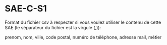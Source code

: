 # SAE-C-S1

Format du fichier csv à respecter si vous voulez utiliser le contenu de cette SAE (le séparateur du fichier est la virgule (,)):

prenom, nom, ville, code postal, numéro de téléphone, adresse mail, métier

